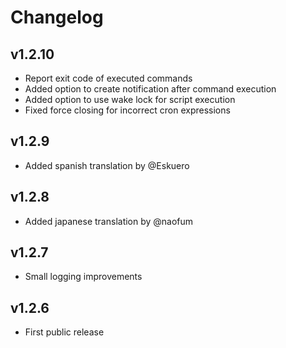 # Changelog

## v1.2.10
 * Report exit code of executed commands
 * Added option to create notification after command execution
 * Added option to use wake lock for script execution
 * Fixed force closing for incorrect cron expressions

## v1.2.9
 * Added spanish translation by @Eskuero

## v1.2.8
 * Added japanese translation by @naofum

## v1.2.7
 * Small logging improvements

## v1.2.6
 * First public release
